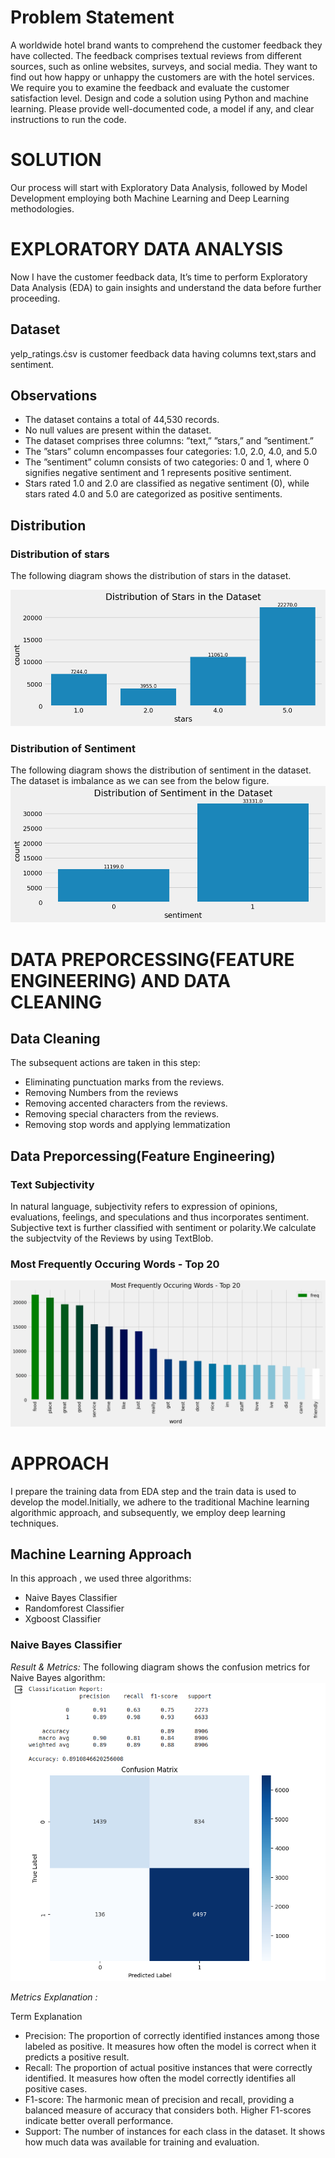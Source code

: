 # Problem Statement
A worldwide hotel brand wants to comprehend the customer feedback they have collected. The feedback
comprises textual reviews from different sources, such as online websites, surveys, and social media.
They want to find out how happy or unhappy the customers are with the hotel services. We require you
to examine the feedback and evaluate the customer satisfaction level. Design and code a solution using
Python and machine learning. Please provide well-documented code, a model if any, and clear instructions
to run the code.

# SOLUTION
Our process will start with Exploratory Data Analysis, followed by Model Development employing both
Machine Learning and Deep Learning methodologies.
# EXPLORATORY DATA ANALYSIS
Now I have the customer feedback data, It’s time to perform Exploratory Data Analysis (EDA) to gain
insights and understand the data before further proceeding.
## Dataset
yelp_ratings.ċsv is customer feedback data having columns text,stars and sentiment.
## Observations
* The dataset contains a total of 44,530 records.
* No null values are present within the dataset.
* The dataset comprises three columns: ”text,” ”stars,” and ”sentiment.”
* The ”stars” column encompasses four categories: 1.0, 2.0, 4.0, and 5.0
* The ”sentiment” column consists of two categories: 0 and 1, where 0 signifies negative sentiment
and 1 represents positive sentiment.
* Stars rated 1.0 and 2.0 are classified as negative sentiment (0), while stars rated 4.0 and 5.0 are
categorized as positive sentiments.
## Distribution
### Distribution of stars
The following diagram shows the distribution of stars in the dataset.

![](star.png)
### Distribution of Sentiment
The following diagram shows the distribution of sentiment in the dataset. The dataset is imbalance as we
can see from the below figure.
![](sentiment.png)

# DATA PREPORCESSING(FEATURE ENGINEERING) AND DATA CLEANING
## Data Cleaning
The subsequent actions are taken in this step:
* Eliminating punctuation marks from the reviews.
* Removing Numbers from the reviews
* Removing accented characters from the reviews.
* Removing special characters from the reviews.
* Removing stop words and applying lemmatization
## Data Preporcessing(Feature Engineering)
### Text Subjectivity
In natural language, subjectivity refers to expression of opinions, evaluations, feelings, and speculations
and thus incorporates sentiment. Subjective text is further classified with sentiment or polarity.We
calculate the subjectvity of the Reviews by using TextBlob.
### Most Frequently Occuring Words - Top 20
![](top_20.png)

# APPROACH
I prepare the training data from EDA step and the train data is used to develop the model.Initially, we
adhere to the traditional Machine learning algorithmic approach, and subsequently, we employ deep
learning techniques.
## Machine Learning Approach
In this approach , we used three algorithms:
* Naive Bayes Classifier
* Randomforest Classifier
* Xgboost Classifier
### Naive Bayes Classifier
*Result & Metrics:* The following diagram shows the confusion metrics for Naive Bayes algorithm:
![](Naive_bayes_confusion_metrics.png)


*Metrics Explanation :*

Term Explanation
* Precision: The proportion of correctly identified instances among those labeled as positive. It
measures how often the model is correct when it predicts a positive result.
* Recall: The proportion of actual positive instances that were correctly identified. It measures how
often the model correctly identifies all positive cases.
* F1-score: The harmonic mean of precision and recall, providing a balanced measure of accuracy
that considers both. Higher F1-scores indicate better overall performance.
* Support: The number of instances for each class in the dataset. It shows how much data was
available for training and evaluation.

